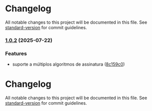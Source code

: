 # Changelog

All notable changes to this project will be documented in this file. See [standard-version](https://github.com/conventional-changelog/standard-version) for commit guidelines.

### [1.0.2](https://github.com/devflow-modules/jwt-auth/compare/v1.0.1...v1.0.2) (2025-07-22)


### Features

* suporte a múltiplos algoritmos de assinatura ([8c159c0](https://github.com/devflow-modules/jwt-auth/commit/8c159c087eec5b6893cbe65d485223e30ed483e3))

# Changelog

All notable changes to this project will be documented in this file. See [standard-version](https://github.com/conventional-changelog/standard-version) for commit guidelines.
